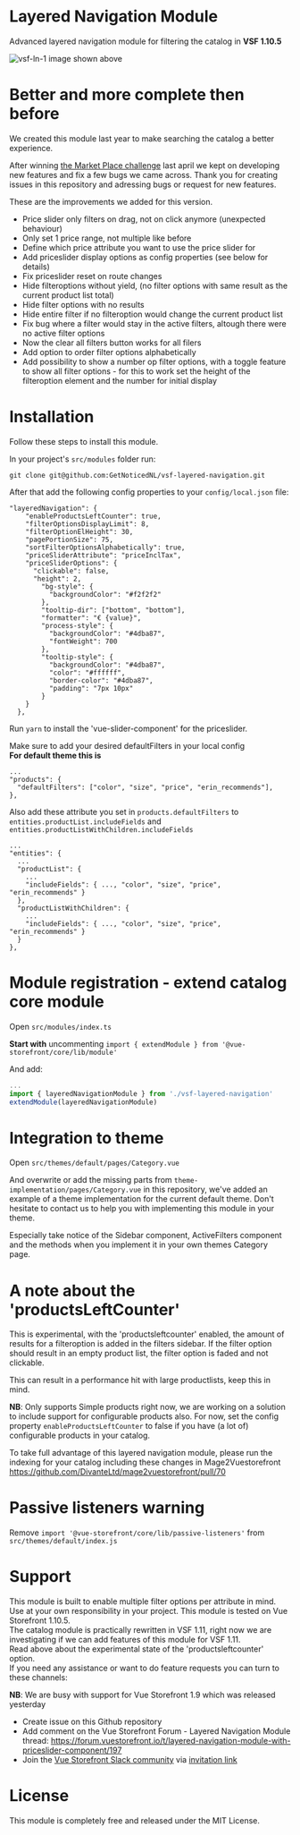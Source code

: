 # Layered Navigation Module
Advanced layered navigation module for filtering the catalog in **VSF 1.10.5**

![vsf-ln-1](https://user-images.githubusercontent.com/26965893/71719124-9bbcea80-2e1d-11ea-9a40-9d00b023fda4.png)
image shown above 

# Better and more complete then before
We created this module last year to make searching the catalog a better experience.

After winning [the Market Place challenge](https://medium.com/the-vue-storefront-journal/winners-of-the-vue-storefront-marketplace-challenge-fa04025c9a34 "the Market Place challenge") last april we kept on developing new features and fix a few bugs we came across. Thank you for creating issues in this repository and adressing bugs or request for new features.

These are the improvements we added for this version.

* Price slider only filters on drag, not on click anymore (unexpected behaviour)
* Only set 1 price range, not multiple like before
* Define which price attribute you want to use the price slider for
* Add priceslider display options as config properties (see below for details)
* Fix priceslider reset on route changes
* Hide filteroptions without yield, (no filter options with same result as the current product list total)
* Hide filter options with no results
* Hide entire filter if no filteroption would change the current product list
* Fix bug where a filter would stay in the active filters, altough there were no active filter options
* Now the clear all filters button works for all filers
* Add option to order filter options alphabetically
* Add possibility to show a number op filter options, with a toggle feature to show all filter options - for this to work set the height of the filteroption element and the number for initial display

# Installation
Follow these steps to install this module.

In your project's `src/modules` folder run:

```shell  
git clone git@github.com:GetNoticedNL/vsf-layered-navigation.git
```

After that add the following config properties to your `config/local.json` file:

```
"layeredNavigation": {
    "enableProductsLeftCounter": true,
    "filterOptionsDisplayLimit": 8,
    "filterOptionElHeight": 30,
    "pagePortionSize": 75,
    "sortFilterOptionsAlphabetically": true,
    "priceSliderAttribute": "priceInclTax",
    "priceSliderOptions": {
      "clickable": false,
      "height": 2,
        "bg-style": {
          "backgroundColor": "#f2f2f2"
        },
        "tooltip-dir": ["bottom", "bottom"],
        "formatter": "€ {value}",
        "process-style": {
          "backgroundColor": "#4dba87",
          "fontWeight": 700
        },
        "tooltip-style": {
          "backgroundColor": "#4dba87",
          "color": "#ffffff",
          "border-color": "#4dba87",
          "padding": "7px 10px"
        }
    }
  },
```

Run `yarn` to install the 'vue-slider-component' for the priceslider.

Make sure to add your desired defaultFilters in your local config \
**For default theme this is**

```
...
"products": {
  "defaultFilters": ["color", "size", "price", "erin_recommends"],
},
```

Also add these attribute you set in `products.defaultFilters` to `entities.productList.includeFields` and `entities.productListWithChildren.includeFields`

```
...
"entities": {
  ...
  "productList": {
    ...
    "includeFields": { ..., "color", "size", "price", "erin_recommends" }
  },
  "productListWithChildren": {
    ...
    "includeFields": { ..., "color", "size", "price", "erin_recommends" }
  }    
},
```

# Module registration - extend catalog core module
Open `src/modules/index.ts`

**Start with** uncommenting `import { extendModule } from '@vue-storefront/core/lib/module'`

And add:

```js
...
import { layeredNavigationModule } from './vsf-layered-navigation'
extendModule(layeredNavigationModule)
```

# Integration to theme
Open `src/themes/default/pages/Category.vue`

And overwrite or add the missing parts from `theme-implementation/pages/Category.vue` in this repository, we've added an example of a theme implementation for the current default theme.
Don't hesitate to contact us to help you with implementing this module in your theme.

Especially take notice of the Sidebar component, ActiveFilters component and the methods when you implement it in your own themes Category page.


# A note about the 'productsLeftCounter'
This is experimental, with the 'productsleftcounter' enabled, the amount of results for a filteroption is added in the filters sidebar. If the filter option should result in an empty product list, the filter option is faded and not clickable.

This can result in a performance hit with large productlists, keep this in mind.

**NB**: Only supports Simple products right now, we are working on a solution to include support for configurable products also. For now, set the config property `enableProductsLeftCounter` to false if you have (a lot of) configurable products in your catalog.

To take full advantage of this layered navigation module, please run the indexing for your catalog including these changes in Mage2Vuestorefront https://github.com/DivanteLtd/mage2vuestorefront/pull/70

# Passive listeners warning
Remove `import '@vue-storefront/core/lib/passive-listeners'` from `src/themes/default/index.js`

# Support
This module is built to enable multiple filter options per attribute in mind.\
Use at your own responsibility in your project. This module is tested on Vue Storefront 1.10.5.\
The catalog module is practically rewritten in VSF 1.11, right now we are investigating if we can add features of this module for VSF 1.11.\
Read above about the experimental state of the 'productsleftcounter' option.\
If you need any assistance or want to do feature requests you can turn to these channels:

**NB**: We are busy with support for Vue Storefront 1.9 which was released yesterday

* Create issue on this Github repository
* Add comment on the Vue Storefront Forum - Layered Navigation Module thread: https://forum.vuestorefront.io/t/layered-navigation-module-with-priceslider-component/197
* Join the [Vue Storefront Slack community](https://vuestorefront.slack.com) via [invitation link](https://join.slack.com/t/vuestorefront/shared_invite/enQtMzA4MTM2NTE5NjM2LTI1M2RmOWIyOTk0MzFlMDU3YzJlYzcyYzNiNjUyZWJiMTZjZjc3MjRlYmE5ZWQ1YWRhNTQyM2ZjN2ZkMzZlNTg)

# License
This module is completely free and released under the MIT License.
